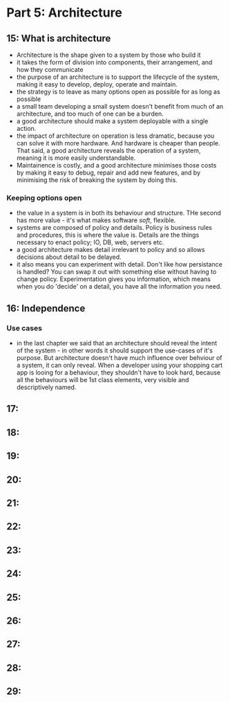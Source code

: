 # Part 5: Architecture

## 15: What is architecture

* Architecture is the shape given to a system by those who build it
* it takes the form of division into components, their arrangement, and how they communicate
* the purpose of an architecture is to support the lifecycle of the system, making it easy to develop, deploy, operate and maintain.
* the strategy is to leave as many options open as possible for as long as possible
* a small team developing a small system doesn't benefit from much of an architecture, and too much of one can be a burden. 
* a good architecture should make a system deployable with a single action.
* the impact of architecture on operation is less dramatic, because you can solve it with more hardware. And hardware is cheaper than people. That said, a good architecture reveals the operation of a system, meaning it is more easily understandable.
* Maintainence is costly, and a good architecture minimises those costs by making it easy to debug, repair and add new features, and by minimising the risk of breaking the system by doing this.

### Keeping options open

* the value in a system is in both its behaviour and structure. THe second has more value - it's what makes software _soft_, flexible.
* systems are composed of policy and details. Policy is business rules and procedures, this is where the value is. Details are the things necessary to enact policy; IO, DB, web, servers etc.
* a good architecture makes detail irrelevant to policy and so allows decisions about detail to be delayed.
* it also means you can experiment with detail. Don't like how persistance is handled? You can swap it out with something else without having to change policy. Experimentation gives you information, which means when you do 'decide' on a detail, you have all the information you need.

## 16: Independence

### Use cases

* in the last chapter we said that an architecture should reveal the intent of the system - in other words it should support the use-cases of it's purpose. But architecture doesn't have much influence over behviour of a system, it can only reveal. When a developer using your shopping cart app is looing for a behaviour, they shouldn't have to look hard, because all the behaviours will be 1st class elements, very visible and descriptively named.

## 17: 

## 18: 

## 19: 

## 20: 

## 21: 

## 22: 

## 23: 

## 24: 

## 25: 

## 26: 

## 27: 

## 28: 

## 29: 

